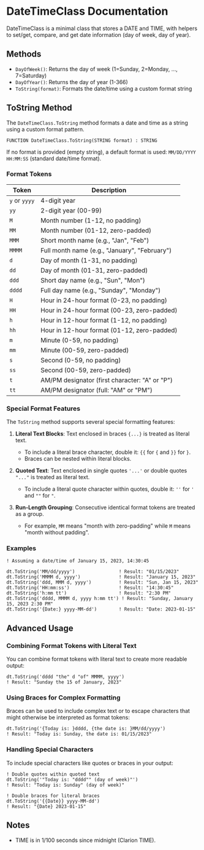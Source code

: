 # DateTimeClass Documentation

DateTimeClass is a minimal class that stores a DATE and TIME, with helpers to set/get, compare, and get date information (day of week, day of year).

## Methods
- `DayOfWeek()`: Returns the day of week (1=Sunday, 2=Monday, ..., 7=Saturday)
- `DayOfYear()`: Returns the day of year (1-366)
- `ToString(format)`: Formats the date/time using a custom format string

## ToString Method

The `DateTimeClass.ToString` method formats a date and time as a string using a custom format pattern.

```clarion
FUNCTION DateTimeClass.ToString(STRING format) : STRING
```

If no format is provided (empty string), a default format is used: `MM/DD/YYYY HH:MM:SS` (standard date/time format).

### Format Tokens

| Token | Description |
|-------|-------------|
| `y` or `yyyy` | 4-digit year |
| `yy` | 2-digit year (00-99) |
| `M` | Month number (1-12, no padding) |
| `MM` | Month number (01-12, zero-padded) |
| `MMM` | Short month name (e.g., "Jan", "Feb") |
| `MMMM` | Full month name (e.g., "January", "February") |
| `d` | Day of month (1-31, no padding) |
| `dd` | Day of month (01-31, zero-padded) |
| `ddd` | Short day name (e.g., "Sun", "Mon") |
| `dddd` | Full day name (e.g., "Sunday", "Monday") |
| `H` | Hour in 24-hour format (0-23, no padding) |
| `HH` | Hour in 24-hour format (00-23, zero-padded) |
| `h` | Hour in 12-hour format (1-12, no padding) |
| `hh` | Hour in 12-hour format (01-12, zero-padded) |
| `m` | Minute (0-59, no padding) |
| `mm` | Minute (00-59, zero-padded) |
| `s` | Second (0-59, no padding) |
| `ss` | Second (00-59, zero-padded) |
| `t` | AM/PM designator (first character: "A" or "P") |
| `tt` | AM/PM designator (full: "AM" or "PM") |

### Special Format Features

The `ToString` method supports several special formatting features:

1. **Literal Text Blocks**: Text enclosed in braces `{...}` is treated as literal text.
   - To include a literal brace character, double it: `{{` for `{` and `}}` for `}`.
   - Braces can be nested within literal blocks.

2. **Quoted Text**: Text enclosed in single quotes `'...'` or double quotes `"..."` is treated as literal text.
   - To include a literal quote character within quotes, double it: `''` for `'` and `""` for `"`.

3. **Run-Length Grouping**: Consecutive identical format tokens are treated as a group.
   - For example, `MM` means "month with zero-padding" while `M` means "month without padding".

### Examples

```clarion
! Assuming a date/time of January 15, 2023, 14:30:45

dt.ToString('MM/dd/yyyy')                ! Result: "01/15/2023"
dt.ToString('MMMM d, yyyy')              ! Result: "January 15, 2023"
dt.ToString('ddd, MMM d, yyyy')          ! Result: "Sun, Jan 15, 2023"
dt.ToString('HH:mm:ss')                  ! Result: "14:30:45"
dt.ToString('h:mm tt')                   ! Result: "2:30 PM"
dt.ToString('dddd, MMMM d, yyyy h:mm tt') ! Result: "Sunday, January 15, 2023 2:30 PM"
dt.ToString('{Date:} yyyy-MM-dd')        ! Result: "Date: 2023-01-15"
```

## Advanced Usage

### Combining Format Tokens with Literal Text

You can combine format tokens with literal text to create more readable output:

```clarion
dt.ToString('dddd "the" d "of" MMMM, yyyy')
! Result: "Sunday the 15 of January, 2023"
```

### Using Braces for Complex Formatting

Braces can be used to include complex text or to escape characters that might otherwise be interpreted as format tokens:

```clarion
dt.ToString('{Today is: }dddd, {the date is: }MM/dd/yyyy')
! Result: "Today is: Sunday, the date is: 01/15/2023"
```

### Handling Special Characters

To include special characters like quotes or braces in your output:

```clarion
! Double quotes within quoted text
dt.ToString('"Today is: "dddd"" (day of week)"')
! Result: "Today is: Sunday" (day of week)"

! Double braces for literal braces
dt.ToString('{{Date}} yyyy-MM-dd')
! Result: "{Date} 2023-01-15"
```

## Notes
- TIME is in 1/100 seconds since midnight (Clarion TIME).